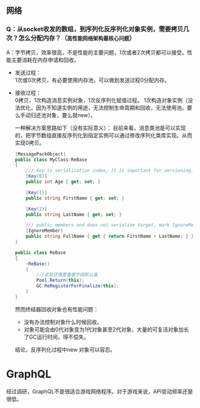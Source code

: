 ## 网络

### Q：从socket收发的数组，到序列化反序列化对象实例，需要拷贝几次？怎么分配内存？（`高性能网络架构最核心问题`）

A：字节拷贝，效率很高，不是性能的主要问题，1次或者2次拷贝都可以接受。性能主要消耗在内存申请和回收。

- 发送过程：  
	1次或0次拷贝，有必要使用内存池，可以做到发送过程0分配内存。
- 接收过程：  
	0拷贝，1次构造消息实例对象，1次反序列化赋值过程。
	1次构造对象实例（没法优化，因为不知道实例的用途，无法控制生命周期和回收，无法使用池。要么手动归还池对象，要么就new）。  

	一种解决方案思路如下（没有实际意义）：
	目前来看，消息类池是可以实现的，把字节数组直接反序列化到指定实例可以通过修改序列化类库实现。从而实现0拷贝。
	
	```cs
	[MessagePackObject]
	public class MyClass:ReBase
	{
		/// Key is serialization index, it is important for versioning.
		[Key(0)]
		public int Age { get; set; }

		[Key(1)]
		public string FirstName { get; set; }

		[Key(2)]
		public string LastName { get; set; }

		/// public members and does not serialize target, mark IgnoreMemberttribute
		[IgnoreMember]
		public string FullName { get { return FirstName + LastName; } }
	}

	public class ReBase
	{
		~ReBase()
		{
			///此处还需要重置字段默认值
			Pool.Return(this);
			GC.ReRegisterForFinalize(this);
		}
	}
	```

	然而终结器回收对象也有性能问题：
	- 没有办法控制对象什么时候回收。
	- 对象可能会由0代对象变为1代对象甚至2代对象，大量的可复活对象加长了GC运行时间，得不偿失。  
	 
	结论，反序列化过程中new 对象可以容忍。

# GraphQL
经过调研，GraphQL不是很适合游戏网络程序。对于游戏来说，API变动频率还是很低。